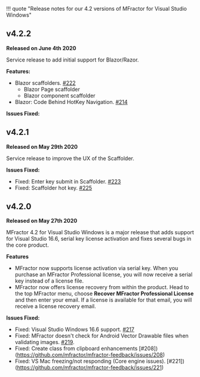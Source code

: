 !!! quote "Release notes for our 4.2 versions of MFractor for Visual Studio Windows"

## v4.2.2

**Released on June 4th 2020**

Service release to add initial support for Blazor/Razor.

 **Features:**

  * Blazor scaffolders. [#222](https://github.com/mfractor/mfractor-feedback/issues/222)
    * Blazor Page scaffolder
    * Blazor component scaffolder
  * Blazor: Code Behind HotKey Navigation. [#214](https://github.com/mfractor/mfractor-feedback/issues/214)
  
**Issues Fixed:**

## v4.2.1

**Released on May 29th 2020**

Service release to improve the UX of the Scaffolder.

**Issues Fixed:**

  * Fixed: Enter key submit in Scaffolder. [#223](https://github.com/mfractor/mfractor-feedback/issues/223)
  * Fixed: Scaffolder hot key. [#225](https://github.com/mfractor/mfractor-feedback/issues/225)

## v4.2.0

**Released on May 27th 2020**

MFractor 4.2 for Visual Studio Windows is a major release that adds support for Visual Studio 16.6, serial key license activation and fixes several bugs in the core product.

**Features**

 * MFractor now supports license activation via serial key. When you purchase an MFractor Professional license, you will now receive a serial key instead of a license file.
 * MFractor now offers license recovery from within the product. Head to the top MFractor menu, choose **Recover MFractor Professional License** and then enter your email. If a license is available for that email, you will receive a license recovery email.

 **Issues Fixed:**

  * Fixed: Visual Studio Windows 16.6 support. [#217](https://github.com/mfractor/mfractor-feedback/issues/217)
  * Fixed: MFractor doesn't check for Android Vector Drawable files when validating images. [#219](https://github.com/mfractor/mfractor-feedback/issues/219).
  * Fixed: Create class from clipboard enhancements [#208])(https://github.com/mfractor/mfractor-feedback/issues/208)
  * Fixed: VS Mac freezing/not responding (Core engine issues). [#221])(https://github.com/mfractor/mfractor-feedback/issues/221)
